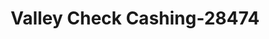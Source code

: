 ---
f_zip-code: 81101
f_state-code: CO
title: Valley Check Cashing-28474
f_phone: 719-589-4141
f_city-only: Alamosa
f_address: 2431 Main Street Alamosa
f_location-unique-id: '28474'
slug: valley-check-cashing-28474
updated-on: '2024-05-30T13:46:58.046Z'
created-on: '2024-05-30T13:36:59.803Z'
published-on: '2024-05-30T13:54:32.469Z'
f_city-state: cms/city/alamosa-co.md
f_company: cms/company/valley-check-cashing.md
f_state: cms/state/colorado.md
layout: '[payday-loan].html'
tags: payday-loan
---